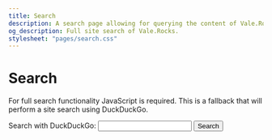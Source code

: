 ```yaml
---
title: Search
description: A search page allowing for querying the content of Vale.Rocks and performing full, complex, and rich searches of the content. Allows searching through the full managed index of almost my entire web output.
og_description: Full site search of Vale.Rocks.
stylesheet: "pages/search.css"
---
```


<h1 class="section" data-pagefind-filter="Content Type:Page">Search</h1>

<div class="readable-width">

<script src="/pagefind/pagefind-ui.js"></script>
<div id="search"></div>

<noscript>
<p>For full search functionality JavaScript is required. This is a fallback that will perform a site search using DuckDuckGo.</p>

<form class="no-js-search" role="search" action="https://duckduckgo.com" method="GET">
  <label for="search-for">Search with DuckDuckGo:</label>
  <input id="search-for" type="search" name="q" required>
  <input type="hidden" name="sites" value="vale.rocks">
  <button type="submit">Search</button>
</form>
</noscript>

<script>
    window.addEventListener('DOMContentLoaded', (event) => {
        const queryString = window.location.search;
        const urlParams = new URLSearchParams(queryString);
        const searchString = urlParams.get("q");

        const pagefind = new PagefindUI({
            element: "#search",
            pageSize: 10,
            showSubResults: true,
            showImages: false,
            excerptLength: 30,
            resetStyles: false,
            autofocus: true
        });

        const updateUrlQuery = (query) => {
            const newUrl = new URL(window.location);
            if (query) {
                newUrl.searchParams.set("q", query);
            } else {
                newUrl.searchParams.delete("q");
            }
            window.history.pushState({}, '', newUrl);
        };

        if (searchString) {
            pagefind.triggerSearch(searchString);
        }

        const searchInput = document.querySelector('.pagefind-ui__search-input');
            if (searchInput) {
            searchInput.addEventListener('input', (e) => {
                const query = e.target.value.trim();
                updateUrlQuery(query);
            });
        }

        const observer = new MutationObserver((mutations) => {
            mutations.forEach((mutation) => {
                if (mutation.addedNodes.length) {
                    document.querySelectorAll('.pagefind-ui__result-link').forEach(link => {
                        const url = new URL(link.href);
                        if (url.pathname.includes('.html')) {
                            url.pathname = url.pathname.replace('.html', '');
                            link.href = url.toString();
                        }
                    });
                }
            });
        });

        const searchResults = document.querySelector('#search');
        observer.observe(searchResults, {
            childList: true,
            subtree: true
        });
    });
</script>

</div>
